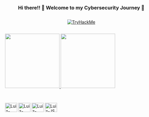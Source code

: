 <div align="center">

### Hi there!! 👋 Welcome to my Cybersecurity Journey 🚀
</div>

## 

<div align="center">
  <a href="https://tryhackme.com/p/luiz08">
    <img <img src="https://tryhackme-badges.s3.amazonaws.com/GST.png" alt="TryHackMe">
  </a>
</div>

##

<div>
  <a href="https://github.com/luiz-08">
    <img height="180em" src="https://github-readme-stats.vercel.app/api?username=luiz-08&show_icons=true&theme=dark&include_all_commits=true&count_private=true"/>
    <img height="180em" src="https://github-readme-stats.vercel.app/api/top-langs/?username=luiz-08&layout=compact&langs_count=7&theme=dark"/>
  </a>
</div>

##

<div style="display: inline_block"><br>
  <img align="center" alt="Luiz-Python" height="30" width="40" src="https://cdn.jsdelivr.net/gh/devicons/devicon/icons/python/python-original.svg">
  <img align="center" alt="Luiz-Bash" height="30" width="40" src="https://cdn.jsdelivr.net/gh/devicons/devicon/icons/bash/bash-original.svg">
  <img align="center" alt="Luiz-Linux" height="30" width="40" src="https://cdn.jsdelivr.net/gh/devicons/devicon/icons/linux/linux-original.svg">
  <img align="center" alt="Luiz-JS" height="30" width="40" src="https://cdn.jsdelivr.net/gh/devicons/devicon@latest/icons/javascript/javascript-plain.svg">
</div>
